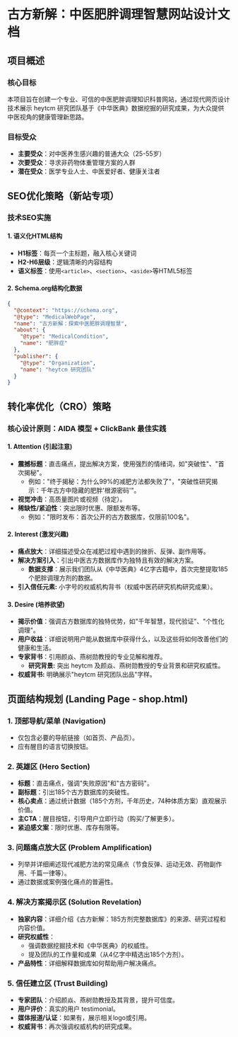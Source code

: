 # 古方新解：中医肥胖调理智慧网站设计文档

## 项目概述

### 核心目标
本项目旨在创建一个专业、可信的中医肥胖调理知识科普网站，通过现代网页设计技术展示 heytcm 研究团队基于《中华医典》数据挖掘的研究成果，为大众提供中医视角的健康管理新思路。

### 目标受众
- **主要受众**：对中医养生感兴趣的普通大众（25-55岁）
- **次要受众**：寻求非药物体重管理方案的人群
- **潜在受众**：医学专业人士、中医爱好者、健康关注者

## SEO优化策略（新站专项）

### 技术SEO实施

#### 1. 语义化HTML结构
- **H1标签**：每页一个主标题，融入核心关键词
- **H2-H6层级**：逻辑清晰的内容结构
- **语义标签**：使用`<article>`、`<section>`、`<aside>`等HTML5标签

#### 2. Schema.org结构化数据
```json
{
  "@context": "https://schema.org",
  "@type": "MedicalWebPage",
  "name": "古方新解：探索中医肥胖调理智慧",
  "about": {
    "@type": "MedicalCondition",
    "name": "肥胖症"
  },
  "publisher": {
    "@type": "Organization",
    "name": "heytcm 研究团队"
  }
}


```

## 转化率优化（CRO）策略

### 核心设计原则：AIDA 模型 + ClickBank 最佳实践

#### 1. Attention (引起注意)

*   **震撼标题**：直击痛点，提出解决方案，使用强烈的情绪词，如"突破性"、"首次揭秘"。
    *   例如："终于揭秘：为什么99%的减肥方法都失败了"，"突破性研究揭示：千年古方中隐藏的肥胖'根源密码'"。
*   **视觉冲击**：高质量图片或视频（待定）。
*   **稀缺性/紧迫性**：突出限时优惠、限额发布等。
    *   例如："限时发布：首次公开的古方数据库，仅限前100名"。

#### 2. Interest (激发兴趣)

*   **痛点放大**：详细描述受众在减肥过程中遇到的挫折、反弹、副作用等。
*   **解决方案引入**：引出中医古方数据库作为独特且有效的解决方案。
    *   **数据支撑**：展示我们团队从《中华医典》4亿字古籍中，首次完整提取185个肥胖调理方剂的数据。
*   **引入信任元素:** 小字号的权威机构背书（权威中医药研究机构研究成果）。

#### 3. Desire (培养欲望)

*   **揭示价值**：强调古方数据库的独特优势，如"千年智慧，现代验证"、"个性化调理"。
*   **用户收益**：详细说明用户能从数据库中获得什么，以及这些将如何改善他们的健康和生活。
*   **专家背书**：引用颜焱、燕树勋教授的专业见解和推荐。
    *   **研究背景:** 突出 heytcm 及颜焱、燕树勋教授的专业背景和研究权威性。
*   **权威背书:** 明确展示"heytcm 研究团队出品"字样。

## 页面结构规划 (Landing Page - shop.html)

### 1. 顶部导航/菜单 (Navigation)
*   仅包含必要的导航链接（如首页、产品页）。
*   应有醒目的语言切换按钮。

### 2. 英雄区 (Hero Section)
*   **标题**：直击痛点，强调"失败原因"和"古方密码"。
*   **副标题**：引出185个古方数据库的突破性。
*   **核心卖点**：通过统计数据（185个方剂，千年历史，74种体质方案）直观展示价值。
*   **主CTA**：醒目按钮，引导用户立即行动（购买/了解更多）。
*   **紧迫感文案**：限时优惠、库存有限等。

### 3. 问题痛点放大区 (Problem Amplification)
*   列举并详细阐述现代减肥方法的常见痛点（节食反弹、运动无效、药物副作用、千篇一律等）。
*   通过数据或案例强化痛点的普遍性。

### 4. 解决方案揭示区 (Solution Revelation)
*   **独家内容**：详细介绍《古方新解：185方剂完整数据库》的来源、研究过程和内容价值。
*   **研究权威性**：
    *   强调数据挖掘技术和《中华医典》的权威性。
    *   提及团队的工作量和成果（从4亿字中精选出185个方剂）。
*   **产品特性**：详细解释数据库如何帮助用户解决痛点。

### 5. 信任建立区 (Trust Building)
*   **专家团队**：介绍颜焱、燕树勋教授及其背景，提升可信度。
*   **用户评价**：真实的用户 testimonial。
*   **媒体报道/认证**：如果有，展示相关logo或引用。
*   **权威背书**：再次强调权威机构的研究成果。

